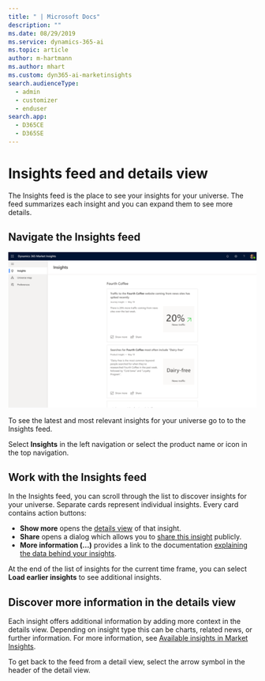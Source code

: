 ```yaml
---
title: " | Microsoft Docs"
description: ""
ms.date: 08/29/2019
ms.service: dynamics-365-ai
ms.topic: article
author: m-hartmann
ms.author: mhart
ms.custom: dyn365-ai-marketinsights
search.audienceType: 
  - admin
  - customizer
  - enduser
search.app: 
  - D365CE
  - D365SE
---
```


# Insights feed and details view

The Insights feed is the place to see your insights for your universe. The feed summarizes each insight and you can expand them to see more details.

## Navigate the Insights feed

![Insights feed showing cards with news and more](media/feed-view.png)

To see the latest and most relevant insights for your universe go to to the Insights feed.

Select **Insights** in the left navigation or select the product name or icon in the top navigation.

## Work with the Insights feed

In the Insights feed, you can scroll through the list to discover insights for your universe. Separate cards represent individual insights. Every card contains action buttons:

- **Show more** opens the [details view](#discover-more-information-in-the-details-view) of that insight.
- **Share** opens a dialog which allows you to [share this insight](share-insights.md) publicly.
- **More information (...)** provides a link to the documentation [explaining the data behind your insights](alerts-data-science.md).

At the end of the list of insights for the current time frame, you can select **Load earlier insights** to see additional insights.

## Discover more information in the details view

Each insight offers additional information by adding more context in the details view. Depending on insight type this can be charts, related news, or further information.
For more information, see [Available insights in Market Insights](available-insights.md).

To get back to the feed from a detail view, select the arrow symbol in the header of the detail view.
